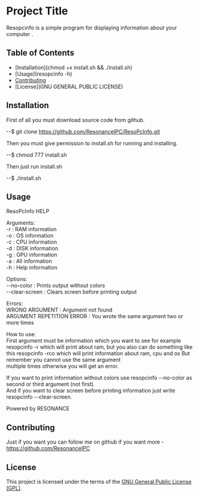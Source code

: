 # Project Title

Resopcinfo is a simple program for displaying information about your computer .

## Table of Contents

- [Installation](chmod +x install.sh && ./install.sh)
- [Usage](resopcinfo -h)
- [Contributing](https://github.com/ResonanceIPC)
- [License](GNU GENERAL PUBLIC LICENSE)

## Installation

First of all you must download source code from github.

--$ git clone https://github.com/ResonanceIPC/ResoPcInfo.git

Then you must give permission to install.sh for running and installing.

--$ chmod 777 install.sh

Then just run install.sh

--$ ./install.sh

## Usage

ResoPcInfo HELP

Arguments:                                                                                                                                                                                                                                 
    -r          : RAM information                                                                                                                                                                                                          
    -o          : OS information                                                                                                                                                                                                           
    -c          : CPU information                                                                                                                                                                                                          
    -d          : DISK information                                                                                                                                                                                                         
    -g          : GPU information                                                                                                                                                                                                          
    -a          : All information                                                                                                                                                                                                          
    -h          : Help information                                                                                                                                                                                                         
                                                                                                                                                                                                                                           
Options:                                                                                                                                                                                                                                   
    --no-color             : Prints output without colors                                                                                                                                                                                  
    --clear-screen         : Clears screen before printing output                                                                                                                                                                          
                                                                                                                                                                                                                                           
Errors:                                                                                                                                                                                                                                    
    WRONG ARGUMENT             : Argument not found                                                                                                                                                                                        
    ARGUMENT REPETITION ERROR      : You wrote the same argument two or more times                                                                                                                                                         
                                                                                                                                                                                                                                           
How to use:                                                                                                                                                                                                                                
First argument must be information which you want  to see for example resopcinfo -r which
will print about ram, but you also can do something like this resopcinfo -rco which will 
print information about ram, cpu and  os But remember you cannot use the same argument  
multiple times otherwise you will get an error.                                                                                                                                                            

If you want to print information without colors use  resopcinfo  --no-color  as second or third argument (not first).                                                                                                                      
And if you want to clear screen before printing information  just write  resopcinfo --clear-screen.                                                                                                                                        
                                                                                                                                                                                                                                           
                                                                                                                                                                                                                                           
                                                                                                                                                                                                                                           
Powered by RESONANCE  

## Contributing

Just if you want you can follow me on github if you want more - https://github.com/ResonanceIPC

## License

This project is licensed under the terms of the [GNU General Public License (GPL)](https://www.gnu.org/licenses/gpl-3.0.html).
